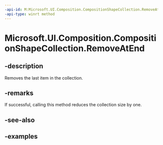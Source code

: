 ```yaml
---
-api-id: M:Microsoft.UI.Composition.CompositionShapeCollection.RemoveAtEnd
-api-type: winrt method
---
```


<!-- Method syntax.
public void CompositionShapeCollection.RemoveAtEnd()
-->

# Microsoft.UI.Composition.CompositionShapeCollection.RemoveAtEnd

## -description

Removes the last item in the collection.

## -remarks

If successful, calling this method reduces the collection size by one.

## -see-also

## -examples

